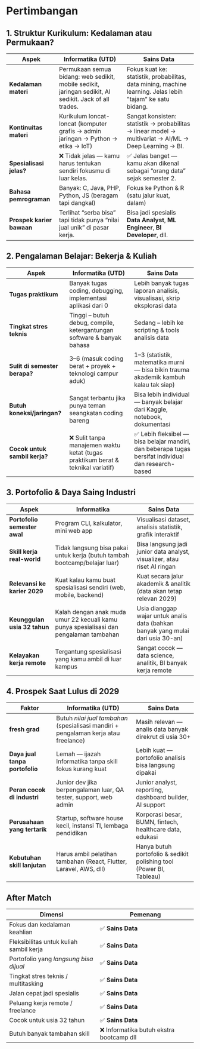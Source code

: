 # Pertimbangan

## 1. Struktur Kurikulum: Kedalaman atau Permukaan?


| Aspek                     | **Informatika (UTD)**                                                                                  | **Sains Data**                                                                                             |
| ------------------------- | ------------------------------------------------------------------------------------------------------ | ---------------------------------------------------------------------------------------------------------- |
| **Kedalaman materi**      | Permukaan semua bidang: web sedikit, mobile sedikit, jaringan sedikit, AI sedikit. Jack of all trades. | Fokus kuat ke: statistik, probabilitas, data mining, machine learning. Jelas lebih "tajam" ke satu bidang. |
| **Kontinuitas materi**    | Kurikulum loncat-loncat (komputer grafis → admin jaringan → Python → etika → IoT)                      | Sangat konsisten: statistik → probabilitas → linear model → multivariat → AI/ML → Deep Learning → BI.      |
| **Spesialisasi jelas?**   | ❌ Tidak jelas — kamu harus tentukan sendiri fokusmu di luar kelas.                                    | ✅ Jelas banget — kamu akan dikenal sebagai “orang data” sejak semester 2.                                  |
| **Bahasa pemrograman**    | Banyak: C, Java, PHP, Python, JS (beragam tapi dangkal)                                                | Fokus ke Python & R (satu jalur kuat, dalam)                                                               |
| **Prospek karier bawaan** | Terlihat “serba bisa” tapi tidak punya “nilai jual unik” di pasar kerja.                               | Bisa jadi spesialis **Data Analyst**, **ML Engineer**, **BI Developer**, dll.                              |

## 2. Pengalaman Belajar: Bekerja & Kuliah

| Aspek                         | **Informatika (UTD)**                                                           | **Sains Data**                                                                                      |
| ----------------------------- | ------------------------------------------------------------------------------- | --------------------------------------------------------------------------------------------------- |
| **Tugas praktikum**           | Banyak tugas coding, debugging, implementasi aplikasi dari 0                    | Lebih banyak tugas laporan analisis, visualisasi, skrip eksplorasi data                             |
| **Tingkat stres teknis**      | Tinggi – butuh debug, compile, ketergantungan software & banyak bahasa          | Sedang – lebih ke scripting & tools analisis data                                                   |
| **Sulit di semester berapa?** | 3–6 (masuk coding berat + proyek + teknologi campur aduk)                       | 1–3 (statistik, matematika murni — bisa bikin trauma akademik kambuh kalau tak siap)                |
| **Butuh koneksi/jaringan?**   | Sangat terbantu jika punya teman seangkatan coding bareng                       | Bisa lebih individual — banyak belajar dari Kaggle, notebook, dokumentasi                           |
| **Cocok untuk sambil kerja?** | ❌ Sulit tanpa manajemen waktu ketat (tugas praktikum berat & teknikal variatif) | ✅ Lebih fleksibel — bisa belajar mandiri, dan beberapa tugas bersifat individual dan research-based |

## 3. Portofolio & Daya Saing Industri

| Aspek                        | **Informatika**                                                                        | **Sains Data**                                                                   |
| ---------------------------- | -------------------------------------------------------------------------------------- | -------------------------------------------------------------------------------- |
| **Portofolio semester awal** | Program CLI, kalkulator, mini web app                                                  | Visualisasi dataset, analisis statistik, grafik interaktif                       |
| **Skill kerja real-world**   | Tidak langsung bisa pakai untuk kerja (butuh tambah bootcamp/belajar luar)             | Bisa langsung jadi junior data analyst, visualizer, atau riset AI ringan         |
| **Relevansi ke karier 2029** | Kuat kalau kamu buat spesialisasi sendiri (web, mobile, backend)                       | Kuat secara jalur akademik & analitik (data akan tetap relevan 2029)             |
| **Keunggulan usia 32 tahun** | Kalah dengan anak muda umur 22 kecuali kamu punya spesialisasi dan pengalaman tambahan | Usia dianggap wajar untuk analis data (bahkan banyak yang mulai dari usia 30-an) |
| **Kelayakan kerja remote**   | Tergantung spesialisasi yang kamu ambil di luar kampus                                 | Sangat cocok — data science, analitik, BI banyak kerja remote                    |

## 4. Prospek Saat Lulus di 2029

| Faktor                         | **Informatika (UTD)**                                                                | **Sains Data**                                                      |
| ------------------------------ | ------------------------------------------------------------------------------------ | ------------------------------------------------------------------- |
| **fresh grad**        | Butuh *nilai jual tambahan* (spesialisasi mandiri + pengalaman kerja atau freelance) | Masih relevan — analis data banyak direkrut di usia 30+             |
| **Daya jual tanpa portofolio** | Lemah — ijazah Informatika tanpa skill fokus kurang kuat                             | Lebih kuat — portofolio analisis bisa langsung dipakai              |
| **Peran cocok di industri**    | Junior dev jika berpengalaman luar, QA tester, support, web admin                    | Junior analyst, reporting, dashboard builder, AI support            |
| **Perusahaan yang tertarik**   | Startup, software house kecil, instansi TI, lembaga pendidikan                       | Korporasi besar, BUMN, fintech, healthcare data, edukasi            |
| **Kebutuhan skill lanjutan**   | Harus ambil pelatihan tambahan (React, Flutter, Laravel, AWS, dll)                   | Hanya butuh portofolio & sedikit polishing tool (Power BI, Tableau) |

## After Match

| Dimensi                                 | Pemenang                                |
| --------------------------------------- | --------------------------------------- |
| Fokus dan kedalaman keahlian            | ✅ **Sains Data**                        |
| Fleksibilitas untuk kuliah sambil kerja | ✅ **Sains Data**                        |
| Portofolio yang *langsung bisa dijual*  | ✅ **Sains Data**                        |
| Tingkat stres teknis / multitasking     | ✅ **Sains Data**                        |
| Jalan cepat jadi spesialis              | ✅ **Sains Data**                        |
| Peluang kerja remote / freelance        | ✅ **Sains Data**                        |
| Cocok untuk usia 32 tahun               | ✅ **Sains Data**                        |
| Butuh banyak tambahan skill             | ❌ Informatika butuh ekstra bootcamp dll |
